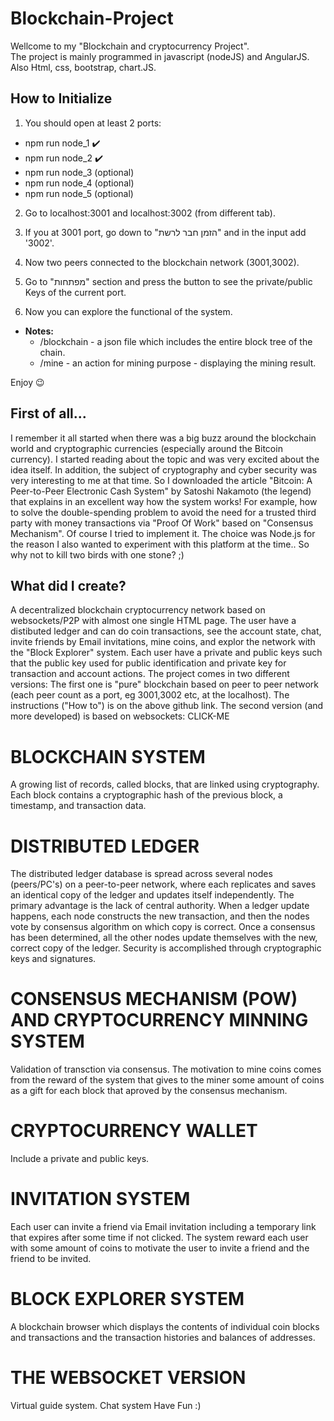 # Blockchain-Project
Wellcome to my "Blockchain and cryptocurrency Project".  
The project is mainly programmed in javascript (nodeJS) and AngularJS.  
Also Html, css, bootstrap, chart.JS.

## How to Initialize

1. You should open at least 2 ports: 
- npm run node_1 :heavy_check_mark:
- npm run node_2 :heavy_check_mark:
- npm run node_3 (optional)
- npm run node_4 (optional)
- npm run node_5 (optional)

2. Go to localhost:3001 and localhost:3002 (from different tab).

3. If you at 3001 port, go down to "הזמן חבר לרשת" and in the input add '3002'.

4. Now two peers connected to the blockchain network (3001,3002).

5. Go to "מפתחות" section and press the button to see the private/public Keys of the current port.

6. Now you can explore the functional of the system.

- **Notes:**
  - /blockchain - a json file which includes the entire block tree of the chain.
  - /mine - an action for mining purpose - displaying the mining result.  

Enjoy :wink:

## First of all...
I remember it all started when there was a big buzz around the blockchain world and cryptographic currencies (especially around the Bitcoin currency). I started reading about the topic and was very excited about the idea itself. In addition, the subject of cryptography and cyber security was very interesting to me at that time. So I downloaded the article "Bitcoin: A Peer-to-Peer Electronic Cash System" by Satoshi Nakamoto (the legend) that explains in an excellent way how the system works! For example, how to solve the double-spending problem to avoid the need for a trusted third party with money transactions via "Proof Of Work" based on "Consensus Mechanism". Of course I tried to implement it. The choice was Node.js for the reason I also wanted to experiment with this platform at the time.. So why not to kill two birds with one stone? ;)

## What did I create?
A decentralized blockchain cryptocurrency network based on websockets/P2P with almost one single HTML page. The user have a distibuted ledger and can do coin transactions, see the account state, chat, invite friends by Email invitations, mine coins, and explor the network with the "Block Explorer" system. Each user have a private and public keys such that the public key used for public identification and private key for transaction and account actions. The project comes in two different versions: The first one is "pure" blockchain based on peer to peer network (each peer count as a port, eg 3001,3002 etc, at the localhost). The instructions ("How to") is on the above github link. The second version (and more developed) is based on websockets: CLICK-ME

# BLOCKCHAIN SYSTEM
A growing list of records, called blocks, that are linked using cryptography. Each block contains a cryptographic hash of the previous block, a timestamp, and transaction data.

# DISTRIBUTED LEDGER
The distributed ledger database is spread across several nodes (peers/PC's) on a peer-to-peer network, where each replicates and saves an identical copy of the ledger and updates itself independently. The primary advantage is the lack of central authority. When a ledger update happens, each node constructs the new transaction, and then the nodes vote by consensus algorithm on which copy is correct. Once a consensus has been determined, all the other nodes update themselves with the new, correct copy of the ledger. Security is accomplished through cryptographic keys and signatures.

# CONSENSUS MECHANISM (POW) AND CRYPTOCURRENCY MINNING SYSTEM
Validation of transction via consensus. The motivation to mine coins comes from the reward of the system that gives to the miner some amount of coins as a gift for each block that aproved by the consensus mechanism.

# CRYPTOCURRENCY WALLET
Include a private and public keys.

# INVITATION SYSTEM 
Each user can invite a friend via Email invitation including a temporary link that expires after some time if not clicked. The system reward each user with some amount of coins to motivate the user to invite a friend and the friend to be invited.

# BLOCK EXPLORER SYSTEM
A blockchain browser which displays the contents of individual coin blocks and transactions and the transaction histories and balances of addresses.

# THE WEBSOCKET VERSION
Virtual guide system.
Chat system
Have Fun :)
